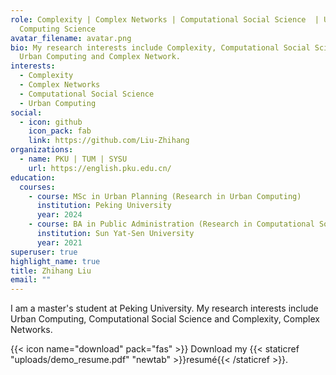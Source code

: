 ```yaml
---
role: Complexity | Complex Networks | Computational Social Science  | Urban
  Computing Science
avatar_filename: avatar.png
bio: My research interests include Complexity, Computational Social Science,
  Urban Computing and Complex Network.
interests:
  - Complexity
  - Complex Networks
  - Computational Social Science
  - Urban Computing
social:
  - icon: github
    icon_pack: fab
    link: https://github.com/Liu-Zhihang
organizations:
  - name: PKU | TUM | SYSU
    url: https://english.pku.edu.cn/
education:
  courses:
    - course: MSc in Urban Planning (Research in Urban Computing)
      institution: Peking University
      year: 2024
    - course: BA in Public Administration (Research in Computational Social Science)
      institution: Sun Yat-Sen University
      year: 2021
superuser: true
highlight_name: true
title: Zhihang Liu
email: ""
---
```

I am a master's student at Peking University. My research interests include Urban Computing, Computational Social Science and Complexity, Complex Networks.

{{< icon name="download" pack="fas" >}} Download my {{< staticref "uploads/demo_resume.pdf" "newtab" >}}resumé{{< /staticref >}}.